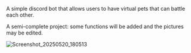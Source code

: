 A simple discord bot that allows users to have virtual pets that can battle each other.

A semi-complete project: some functions will be added and the pictures may be edited.

![Screenshot_20250520_180513](https://github.com/user-attachments/assets/0999647b-e044-4970-bece-ce87b85bba8d)
